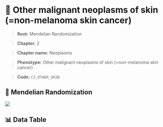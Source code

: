 # 🧪 Other malignant neoplasms of skin (=non-melanoma skin cancer)

> **Root:** Mendelian Randomization

> **Chapter:** 2  

> **Chapter name:** Neoplasms

> **Phenotype:** Other malignant neoplasms of skin (=non-melanoma skin cancer)  

> **Code:** `C3_OTHER_SKIN`

## 🧬 Mendelian Randomization  

<img src="/MR/Figures/Forward/C3_OTHER_SKIN.png"/>

## 📊 Data Table

<CsvTableMRF src="/MR/Data/Forward/C3_OTHER_SKIN.csv"/>
